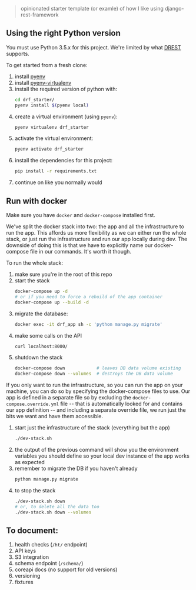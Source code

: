 > opinionated starter template (or examle) of how I like using django-rest-framework

## Using the right Python version
You must use Python 3.5.x for this project. We're limited by what [DREST](https://github.com/AltSchool/dynamic-rest#compatibility-table) supports.

To get started from a fresh clone:
  1. install [pyenv](https://github.com/pyenv/pyenv)
  1. install [pyenv-virtualenv](https://github.com/pyenv/pyenv-virtualenv)
  1. install the required version of python with:
      ```bash
      cd drf_starter/
      pyenv install $(pyenv local)
      ```
  1. create a virtual environment (using `pyenv`):
      ```bash
      pyenv virtualenv drf_starter
      ```
  1. activate the virtual environment:
      ```bash
      pyenv activate drf_starter
      ```
  1. install the dependencies for this project:
      ```bash
      pip install -r requirements.txt
      ```
  1. continue on like you normally would

## Run with docker
Make sure you have `docker` and `docker-compose` installed first.

We've split the docker stack into two: the app and all the infrastructure to run the app. This affords us more
flexibility as we can either run the whole stack, or just run the infrastructure and run our app locally during dev. The
downside of doing this is that we have to explicitly name our docker-compose file in our commands. It's worth it though.

To run the whole stack:

  1. make sure you're in the root of this repo
  1. start the stack
      ```bash
      docker-compose up -d
      # or if you need to force a rebuild of the app container
      docker-compose up --build -d
      ```
  1. migrate the database:
      ```bash
      docker exec -it drf_app sh -c 'python manage.py migrate'
      ```
  1. make some calls on the API
      ```bash
      curl localhost:8000/
      ```
  1. shutdown the stack
      ```bash
      docker-compose down            # leaves DB data volume existing
      docker-compose down --volumes  # destroys the DB data volume
      ```


If you only want to run the infrastructure, so you can run the app on your machine, you can do so by specifying the
docker-compose files to use. Our app is defined in a separate file so by excluding the `docker-compose.override.yml`
file -- that is automatically looked for and contains our app definition -- and including a separate override file, we
run just the bits we want and have them accessible.

  1. start just the infrastructure of the stack (everything but the app)
      ```bash
      ./dev-stack.sh
      ```
  1. the output of the previous command will show you the environment variables you should define so your local dev
     instance of the app works as expected
  1. remember to migrate the DB if you haven't already
      ```bash
      python manage.py migrate
      ```
  1. to stop the stack
      ```bash
      ./dev-stack.sh down
      # or, to delete all the data too
      ./dev-stack.sh down --volumes
      ```

## To document:

  1. health checks (`/ht/` endpoint)
  1. API keys
  1. S3 integration
  1. schema endpoint (`/schema/`)
  1. coreapi docs (no support for old versions)
  1. versioning
  1. fixtures
